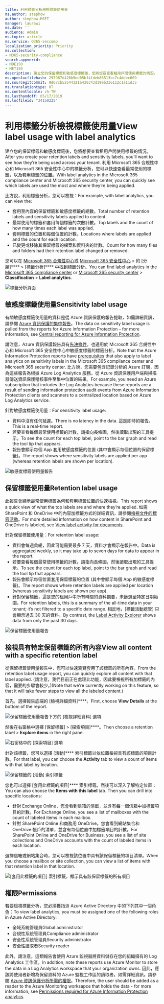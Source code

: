 ```yaml
---
title: 利用標籤分析檢視標籤使用量
ms.author: stephow
author: stephow-MSFT
manager: laurawi
ms.date: ''
audience: Admin
ms.topic: article
ms.service: O365-seccomp
localization_priority: Priority
ms.collection:
- M365-security-compliance
search.appverid:
- MOE150
- MET150
description: 建立您的保留標籤和敏感度標籤後，您將想要查看租用戶間使用標籤的情況。 利用 Microsoft 365 合規性中心和 Microsoft 365 安全性中心中的標籤分析，您可以快速查看最常使用的標籤，以及套用標籤的位置。
ms.openlocfilehash: 297987d420b5ed05bf4fdeb86513bc7c4ddec609
ms.sourcegitcommit: 9d67cb52544321a430343d39eb336112c1a11d35
ms.translationtype: HT
ms.contentlocale: zh-TW
ms.lasthandoff: 05/17/2019
ms.locfileid: "34150225"
---
```

# <a name="view-label-usage-with-label-analytics"></a><span data-ttu-id="e7d0c-104">利用標籤分析檢視標籤使用量</span><span class="sxs-lookup"><span data-stu-id="e7d0c-104">View label usage with label analytics</span></span>

<span data-ttu-id="e7d0c-105">建立您的保留標籤和敏感度標籤後，您將想要查看租用戶間使用標籤的情況。</span><span class="sxs-lookup"><span data-stu-id="e7d0c-105">After you create your retention labels and sensitivity labels, you’ll want to see how they’re being used across your tenant.</span></span> <span data-ttu-id="e7d0c-106">利用 Microsoft 365 合規性中心和 Microsoft 365 安全性中心中的標籤分析，您可以快速查看最常使用的標籤，以及套用標籤的位置。</span><span class="sxs-lookup"><span data-stu-id="e7d0c-106">With label analytics in the Microsoft 365 compliance center and Microsoft 365 security center, you can quickly see which labels are used the most and where they’re being applied.</span></span>

<span data-ttu-id="e7d0c-107">比方說，利用標籤分析，您可以檢視：</span><span class="sxs-lookup"><span data-stu-id="e7d0c-107">For example, with label analytics, you can view the:</span></span>

- <span data-ttu-id="e7d0c-108">套用至內容的保留標籤和敏感度標籤的總數。</span><span class="sxs-lookup"><span data-stu-id="e7d0c-108">Total number of retention labels and sensitivity labels applied to content.</span></span>
- <span data-ttu-id="e7d0c-109">最常使用的標籤和套用每個標籤的次數計數。</span><span class="sxs-lookup"><span data-stu-id="e7d0c-109">Top labels and the count of how many times each label was applied.</span></span>
- <span data-ttu-id="e7d0c-110">套用標籤的位置和每個位置的計數。</span><span class="sxs-lookup"><span data-stu-id="e7d0c-110">Locations where labels are applied and the count for each location.</span></span>
- <span data-ttu-id="e7d0c-111">已變更或移除其保留標籤的檔案和資料夾的計數。</span><span class="sxs-lookup"><span data-stu-id="e7d0c-111">Count for how many files and folders had their retention label changed or removed.</span></span>

<span data-ttu-id="e7d0c-112">您可以在 [Microsoft 365 合規性中心](https://compliance.microsoft.com/labelanalytics)或 [Microsoft 365 安全性中心](https://security.microsoft.com/labelanalytics) > 的 [分類]\*\*\*\* >  [標籤分析]\*\*\*\* 中找到標籤分析。</span><span class="sxs-lookup"><span data-stu-id="e7d0c-112">You can find label analytics in the [Microsoft 365 compliance center](https://compliance.microsoft.com/labelanalytics) or [Microsoft 365 security center](https://security.microsoft.com/labelanalytics) > **Classification** > **Label analytics**.</span></span>

![標籤分析頁面](media/label-analytics-page.png)

## <a name="sensitivity-label-usage"></a><span data-ttu-id="e7d0c-114">敏感度標籤使用量</span><span class="sxs-lookup"><span data-stu-id="e7d0c-114">Sensitivity label usage</span></span>

<span data-ttu-id="e7d0c-115">有關敏感度標籤使用量的資料是從 Azure 資訊保護的報告提取，如需詳細資訊，請參閱 [Azure 資訊保護的集中報告](https://docs.microsoft.com/zh-TW/azure/information-protection/reports-aip)。</span><span class="sxs-lookup"><span data-stu-id="e7d0c-115">The data on sensitivity label usage is pulled from the reports for Azure Information Protection – for more information, see [Central reporting for Azure Information Protection](https://docs.microsoft.com/en-us/azure/information-protection/reports-aip).</span></span>

<span data-ttu-id="e7d0c-116">請注意，Azure 資訊保護報告具有[先決條件](https://docs.microsoft.com/zh-TW/azure/information-protection/reports-aip#prerequisites-for-azure-information-protection-analytics)，也適用於 Microsoft 365 合規性中心和 Microsoft 365 安全性中心中敏感度標籤的標籤分析。</span><span class="sxs-lookup"><span data-stu-id="e7d0c-116">Note that the Azure Information Protection reports have [prerequisites](https://docs.microsoft.com/en-us/azure/information-protection/reports-aip#prerequisites-for-azure-information-protection-analytics) that also apply to label analytics on sensitivity labels in the Microsoft 365 compliance center and Microsoft 365 security center.</span></span> <span data-ttu-id="e7d0c-117">比方說，您需要包含記錄分析的 Azure 訂閱，因為這些報告為根據 Azure Log Analytics 服務，從 Azure 資訊保護用戶端與掃描器傳送資訊保護稽核事件至集中位置的結果。</span><span class="sxs-lookup"><span data-stu-id="e7d0c-117">For example, you need an Azure subscription that includes the Log Analytics because these reports are a result of sending information protection audit events from Azure Information Protection clients and scanners to a centralized location based on Azure Log Analytics service.</span></span>

<span data-ttu-id="e7d0c-118">針對敏感度標籤使用量：</span><span class="sxs-lookup"><span data-stu-id="e7d0c-118">For sensitivity label usage:</span></span>

- <span data-ttu-id="e7d0c-119">資料中沒有任何延遲。</span><span class="sxs-lookup"><span data-stu-id="e7d0c-119">There is no latency in the data.</span></span> <span data-ttu-id="e7d0c-120">這是即時的報告。</span><span class="sxs-lookup"><span data-stu-id="e7d0c-120">This is a real-time report.</span></span>
- <span data-ttu-id="e7d0c-121">若要查看每個最常使用標籤的計數，請指向長條圖，然後讀取出現的工具提示。</span><span class="sxs-lookup"><span data-stu-id="e7d0c-121">To see the count for each top label, point to the bar graph and read the tool tip that appears.</span></span>
- <span data-ttu-id="e7d0c-122">報告會顯示每個 App 套用敏感度標籤的位置 (其中會顯示每個位置的保留標籤)。</span><span class="sxs-lookup"><span data-stu-id="e7d0c-122">The report shows where sensitivity labels are applied per app (whereas retention labels are shown per location).</span></span>

![敏感度標籤使用量報告](media/sensitivity-label-usage-report.png)

## <a name="retention-label-usage"></a><span data-ttu-id="e7d0c-124">保留標籤使用量</span><span class="sxs-lookup"><span data-stu-id="e7d0c-124">Retention label usage</span></span>

<span data-ttu-id="e7d0c-125">此報告會顯示最常使用標籤為何和套用標籤位置的快速檢視。</span><span class="sxs-lookup"><span data-stu-id="e7d0c-125">This report shows a quick view of what the top labels are and where they’re applied.</span></span> <span data-ttu-id="e7d0c-126">如需 SharePoint 和 OneDrive 中的內容加標籤方式的詳細資訊，請參閱[檢視文件的標籤活動](view-label-activity-for-documents.md)。</span><span class="sxs-lookup"><span data-stu-id="e7d0c-126">For more detailed information on how content in SharePoint and OneDrive is labeled, see [View label activity for documents](view-label-activity-for-documents.md).</span></span>

<span data-ttu-id="e7d0c-127">針對保留標籤使用量：</span><span class="sxs-lookup"><span data-stu-id="e7d0c-127">For retention label usage:</span></span>

- <span data-ttu-id="e7d0c-128">資料會每週彙總，因此可能需要最多 7 天，資料才會顯示在報告中。</span><span class="sxs-lookup"><span data-stu-id="e7d0c-128">Data is aggregated weekly, so it may take up to seven days for data to appear in the report.</span></span>
- <span data-ttu-id="e7d0c-129">若要查看每個最常使用標籤的計數，請指向長條圖，然後讀取出現的工具提示。</span><span class="sxs-lookup"><span data-stu-id="e7d0c-129">To see the count for each top label, point to the bar graph and read the tool tip that appears.</span></span>
- <span data-ttu-id="e7d0c-130">報告會顯示每個位置套用保留標籤的位置 (其中會顯示每個 App 的敏感度標籤)。</span><span class="sxs-lookup"><span data-stu-id="e7d0c-130">The report shows where retention labels are applied per location (whereas sensitivity labels are shown per app).</span></span>
- <span data-ttu-id="e7d0c-131">針對保留標籤，這是您的租用戶中所有時間的資料摘要，未篩選至特定日期範圍。</span><span class="sxs-lookup"><span data-stu-id="e7d0c-131">For retention labels, this is a summary of the all-time data in your tenant; it’s not filtered to a specific date range.</span></span> <span data-ttu-id="e7d0c-132">相反地，[標籤活動總管][](view-label-activity-for-documents.md) 只會顯示過去 30 天的資料。</span><span class="sxs-lookup"><span data-stu-id="e7d0c-132">By contrast, the [Label Activity Explorer](view-label-activity-for-documents.md) shows data from only the past 30 days.</span></span>

![保留標籤使用量報告](media/retention-label-usage-report.png)

## <a name="view-all-content-with-a-specific-retention-label"></a><span data-ttu-id="e7d0c-134">檢視具有特定保留標籤的所有內容</span><span class="sxs-lookup"><span data-stu-id="e7d0c-134">View all content with a specific retention label</span></span>

<span data-ttu-id="e7d0c-135">從保留標籤使用量報告中，您可以快速瀏覽套用了該標籤的所有內容。</span><span class="sxs-lookup"><span data-stu-id="e7d0c-135">From the retention label usage report, you can quickly explore all content with that label applied.</span></span> <span data-ttu-id="e7d0c-136">(請注意，我們目前正在處理此功能，因此要檢視所有加標籤的內容，需要的步驟會較少。)</span><span class="sxs-lookup"><span data-stu-id="e7d0c-136">(Note that we're currently working on this feature, so that it will take fewer steps to view all the labeled content.)</span></span>

<span data-ttu-id="e7d0c-137">首先，選擇報告底端的 [檢視詳細資料]\*\*\*\*。</span><span class="sxs-lookup"><span data-stu-id="e7d0c-137">First, choose **View Details** at the bottom of the report.</span></span>

![保留標籤使用量報告下方的 [檢視詳細資料] 選項](media/retention-label-usage-view-details.png)

<span data-ttu-id="e7d0c-139">然後在右窗格中選擇 [保留標籤] > [探索項目]\*\*\*\*。</span><span class="sxs-lookup"><span data-stu-id="e7d0c-139">Then choose a retention label > **Explore items** in the right pane.</span></span>

![右窗格中的 [探索項目] 選項](media/retention-label-usage-explore-items.png)

<span data-ttu-id="e7d0c-141">針對該標籤，您可以選擇 [活動]\*\*\*\* 索引標籤以依位置檢視具有該標籤的項目計數。</span><span class="sxs-lookup"><span data-stu-id="e7d0c-141">For that label, you can choose the **Activity** tab to view a count of items with that label by location.</span></span>

![保留標籤的 [活動] 索引標籤](media/retention-label-usage-activity-tab.png)

<span data-ttu-id="e7d0c-143">您也可以選擇 [套用此標籤的項目]\*\*\*\* 索引標籤。然後可以深入了解特定位置：</span><span class="sxs-lookup"><span data-stu-id="e7d0c-143">You can also choose the **Items with this label** tab. Then you can drill into specific locations:</span></span>

- <span data-ttu-id="e7d0c-144">針對 Exchange Online，您會看到信箱的清單，並含有每一個信箱中加標籤項目的計數。</span><span class="sxs-lookup"><span data-stu-id="e7d0c-144">For Exchange Online, you see a list of mailboxes with the count of labeled items in each mailbox.</span></span>
- <span data-ttu-id="e7d0c-145">針對 SharePoint Online 和商務用 OneDrive，您會看到網站集合和 OneDrive 帳戶的清單，並含有每個位置中加標籤項目的計數。</span><span class="sxs-lookup"><span data-stu-id="e7d0c-145">For SharePoint Online and OneDrive for Business, you see a list of site collections and OneDrive accounts with the count of labeled items in each location.</span></span>

<span data-ttu-id="e7d0c-146">選擇信箱或網站集合時，您可以檢視該位置中具有該保留標籤的項目清單。</span><span class="sxs-lookup"><span data-stu-id="e7d0c-146">When you choose a mailbox or site collection, you can view a list of items with that retention label in that location.</span></span>

![[套用此標籤的項目] 索引標籤，顯示具有該保留標籤的所有項目](media/retention-label-usage-content-explorer.png)

## <a name="permissions"></a><span data-ttu-id="e7d0c-148">權限</span><span class="sxs-lookup"><span data-stu-id="e7d0c-148">Permissions</span></span>

<span data-ttu-id="e7d0c-149">若要檢視標籤分析，您必須獲指派 Azure Active Directory 中的下列其中一個角色：</span><span class="sxs-lookup"><span data-stu-id="e7d0c-149">To view label analytics, you must be assigned one of the following roles in Azure Active Directory:</span></span>

- <span data-ttu-id="e7d0c-150">全域系統管理員</span><span class="sxs-lookup"><span data-stu-id="e7d0c-150">Global administrator</span></span>
- <span data-ttu-id="e7d0c-151">合規性系統管理員</span><span class="sxs-lookup"><span data-stu-id="e7d0c-151">Compliance administrator</span></span>
- <span data-ttu-id="e7d0c-152">安全性系統管理員</span><span class="sxs-lookup"><span data-stu-id="e7d0c-152">Security administrator</span></span>
- <span data-ttu-id="e7d0c-153">安全性讀取者</span><span class="sxs-lookup"><span data-stu-id="e7d0c-153">Security reader</span></span>

<span data-ttu-id="e7d0c-154">此外，請注意，這類報告會使用 Azure 監視器將資料儲存在您的組織擁有的 Log Analytics 工作區。</span><span class="sxs-lookup"><span data-stu-id="e7d0c-154">In addition, note these reports use Azure Monitor to store the data in a Log Analytics workspace that your organization owns.</span></span> <span data-ttu-id="e7d0c-155">因此，應該將使用者新增為保留資料的 Azure 監視工作區的讀取者。如需詳細資訊，請參閱 [Azure 資訊保護分析所需的權限](https://docs.microsoft.com/zh-TW/azure/information-protection/reports-aip#permissions-required-for-azure-information-protection-analytics)。</span><span class="sxs-lookup"><span data-stu-id="e7d0c-155">Therefore, the user should be added as a reader to the Azure Monitoring worksapce that holds the data - for more information, see [Permissions required for Azure Information Protection analytics](https://docs.microsoft.com/en-us/azure/information-protection/reports-aip#permissions-required-for-azure-information-protection-analytics).</span></span>

